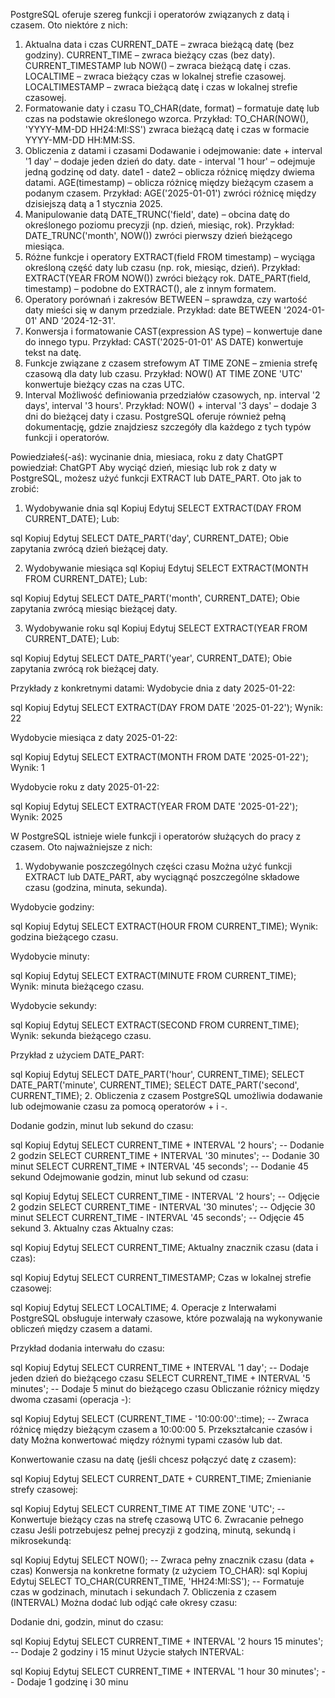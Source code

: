 PostgreSQL oferuje szereg funkcji i operatorów związanych z datą i czasem. Oto niektóre z nich:

1. Aktualna data i czas
CURRENT_DATE – zwraca bieżącą datę (bez godziny).
CURRENT_TIME – zwraca bieżący czas (bez daty).
CURRENT_TIMESTAMP lub NOW() – zwraca bieżącą datę i czas.
LOCALTIME – zwraca bieżący czas w lokalnej strefie czasowej.
LOCALTIMESTAMP – zwraca bieżącą datę i czas w lokalnej strefie czasowej.
2. Formatowanie daty i czasu
TO_CHAR(date, format) – formatuje datę lub czas na podstawie określonego wzorca.
Przykład: TO_CHAR(NOW(), 'YYYY-MM-DD HH24:MI:SS') zwraca bieżącą datę i czas w formacie YYYY-MM-DD HH:MM:SS.
3. Obliczenia z datami i czasami
Dodawanie i odejmowanie:
date + interval '1 day' – dodaje jeden dzień do daty.
date - interval '1 hour' – odejmuje jedną godzinę od daty.
date1 - date2 – oblicza różnicę między dwiema datami.
AGE(timestamp) – oblicza różnicę między bieżącym czasem a podanym czasem.
Przykład: AGE('2025-01-01') zwróci różnicę między dzisiejszą datą a 1 stycznia 2025.
4. Manipulowanie datą
DATE_TRUNC('field', date) – obcina datę do określonego poziomu precyzji (np. dzień, miesiąc, rok).
Przykład: DATE_TRUNC('month', NOW()) zwróci pierwszy dzień bieżącego miesiąca.
5. Różne funkcje i operatory
EXTRACT(field FROM timestamp) – wyciąga określoną część daty lub czasu (np. rok, miesiąc, dzień).
Przykład: EXTRACT(YEAR FROM NOW()) zwróci bieżący rok.
DATE_PART(field, timestamp) – podobne do EXTRACT(), ale z innym formatem.
6. Operatory porównań i zakresów
BETWEEN – sprawdza, czy wartość daty mieści się w danym przedziale.
Przykład: date BETWEEN '2024-01-01' AND '2024-12-31'.
7. Konwersja i formatowanie
CAST(expression AS type) – konwertuje dane do innego typu.
Przykład: CAST('2025-01-01' AS DATE) konwertuje tekst na datę.
8. Funkcje związane z czasem strefowym
AT TIME ZONE – zmienia strefę czasową dla daty lub czasu.
Przykład: NOW() AT TIME ZONE 'UTC' konwertuje bieżący czas na czas UTC.
9. Interval
Możliwość definiowania przedziałów czasowych, np. interval '2 days', interval '3 hours'.
Przykład: NOW() + interval '3 days' – dodaje 3 dni do bieżącej daty i czasu.
PostgreSQL oferuje również pełną dokumentację, gdzie znajdziesz szczegóły dla każdego z tych typów funkcji i operatorów.







Powiedziałeś(-aś):
wycinanie dnia, miesiaca, roku z daty
ChatGPT powiedział:
ChatGPT
Aby wyciąć dzień, miesiąc lub rok z daty w PostgreSQL, możesz użyć funkcji EXTRACT lub DATE_PART. Oto jak to zrobić:

1. Wydobywanie dnia
sql
Kopiuj
Edytuj
SELECT EXTRACT(DAY FROM CURRENT_DATE);
Lub:

sql
Kopiuj
Edytuj
SELECT DATE_PART('day', CURRENT_DATE);
Obie zapytania zwrócą dzień bieżącej daty.

2. Wydobywanie miesiąca
sql
Kopiuj
Edytuj
SELECT EXTRACT(MONTH FROM CURRENT_DATE);
Lub:

sql
Kopiuj
Edytuj
SELECT DATE_PART('month', CURRENT_DATE);
Obie zapytania zwrócą miesiąc bieżącej daty.

3. Wydobywanie roku
sql
Kopiuj
Edytuj
SELECT EXTRACT(YEAR FROM CURRENT_DATE);
Lub:

sql
Kopiuj
Edytuj
SELECT DATE_PART('year', CURRENT_DATE);
Obie zapytania zwrócą rok bieżącej daty.

Przykłady z konkretnymi datami:
Wydobycie dnia z daty 2025-01-22:

sql
Kopiuj
Edytuj
SELECT EXTRACT(DAY FROM DATE '2025-01-22');
Wynik: 22

Wydobycie miesiąca z daty 2025-01-22:

sql
Kopiuj
Edytuj
SELECT EXTRACT(MONTH FROM DATE '2025-01-22');
Wynik: 1

Wydobycie roku z daty 2025-01-22:

sql
Kopiuj
Edytuj
SELECT EXTRACT(YEAR FROM DATE '2025-01-22');
Wynik: 2025
















W PostgreSQL istnieje wiele funkcji i operatorów służących do pracy z czasem. Oto najważniejsze z nich:

1. Wydobywanie poszczególnych części czasu
Można użyć funkcji EXTRACT lub DATE_PART, aby wyciągnąć poszczególne składowe czasu (godzina, minuta, sekunda).

Wydobycie godziny:

sql
Kopiuj
Edytuj
SELECT EXTRACT(HOUR FROM CURRENT_TIME);
Wynik: godzina bieżącego czasu.

Wydobycie minuty:

sql
Kopiuj
Edytuj
SELECT EXTRACT(MINUTE FROM CURRENT_TIME);
Wynik: minuta bieżącego czasu.

Wydobycie sekundy:

sql
Kopiuj
Edytuj
SELECT EXTRACT(SECOND FROM CURRENT_TIME);
Wynik: sekunda bieżącego czasu.

Przykład z użyciem DATE_PART:

sql
Kopiuj
Edytuj
SELECT DATE_PART('hour', CURRENT_TIME);
SELECT DATE_PART('minute', CURRENT_TIME);
SELECT DATE_PART('second', CURRENT_TIME);
2. Obliczenia z czasem
PostgreSQL umożliwia dodawanie lub odejmowanie czasu za pomocą operatorów + i -.

Dodanie godzin, minut lub sekund do czasu:

sql
Kopiuj
Edytuj
SELECT CURRENT_TIME + INTERVAL '2 hours';  -- Dodanie 2 godzin
SELECT CURRENT_TIME + INTERVAL '30 minutes';  -- Dodanie 30 minut
SELECT CURRENT_TIME + INTERVAL '45 seconds';  -- Dodanie 45 sekund
Odejmowanie godzin, minut lub sekund od czasu:

sql
Kopiuj
Edytuj
SELECT CURRENT_TIME - INTERVAL '2 hours';  -- Odjęcie 2 godzin
SELECT CURRENT_TIME - INTERVAL '30 minutes';  -- Odjęcie 30 minut
SELECT CURRENT_TIME - INTERVAL '45 seconds';  -- Odjęcie 45 sekund
3. Aktualny czas
Aktualny czas:

sql
Kopiuj
Edytuj
SELECT CURRENT_TIME;
Aktualny znacznik czasu (data i czas):

sql
Kopiuj
Edytuj
SELECT CURRENT_TIMESTAMP;
Czas w lokalnej strefie czasowej:

sql
Kopiuj
Edytuj
SELECT LOCALTIME;
4. Operacje z Interwałami
PostgreSQL obsługuje interwały czasowe, które pozwalają na wykonywanie obliczeń między czasem a datami.

Przykład dodania interwału do czasu:

sql
Kopiuj
Edytuj
SELECT CURRENT_TIME + INTERVAL '1 day';  -- Dodaje jeden dzień do bieżącego czasu
SELECT CURRENT_TIME + INTERVAL '5 minutes';  -- Dodaje 5 minut do bieżącego czasu
Obliczanie różnicy między dwoma czasami (operacja -):

sql
Kopiuj
Edytuj
SELECT (CURRENT_TIME - '10:00:00'::time);  -- Zwraca różnicę między bieżącym czasem a 10:00:00
5. Przekształcanie czasów i daty
Można konwertować między różnymi typami czasów lub dat.

Konwertowanie czasu na datę (jeśli chcesz połączyć datę z czasem):

sql
Kopiuj
Edytuj
SELECT CURRENT_DATE + CURRENT_TIME;
Zmienianie strefy czasowej:

sql
Kopiuj
Edytuj
SELECT CURRENT_TIME AT TIME ZONE 'UTC';  -- Konwertuje bieżący czas na strefę czasową UTC
6. Zwracanie pełnego czasu
Jeśli potrzebujesz pełnej precyzji z godziną, minutą, sekundą i mikrosekundą:

sql
Kopiuj
Edytuj
SELECT NOW();  -- Zwraca pełny znacznik czasu (data + czas)
Konwersja na konkretne formaty (z użyciem TO_CHAR):
sql
Kopiuj
Edytuj
SELECT TO_CHAR(CURRENT_TIME, 'HH24:MI:SS');  -- Formatuje czas w godzinach, minutach i sekundach
7. Obliczenia z czasem (INTERVAL)
Można dodać lub odjąć całe okresy czasu:

Dodanie dni, godzin, minut do czasu:

sql
Kopiuj
Edytuj
SELECT CURRENT_TIME + INTERVAL '2 hours 15 minutes';  -- Dodaje 2 godziny i 15 minut
Użycie stałych INTERVAL:

sql
Kopiuj
Edytuj
SELECT CURRENT_TIME + INTERVAL '1 hour 30 minutes';  -- Dodaje 1 godzinę i 30 minu
